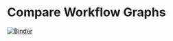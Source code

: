 # Compare Workflow Graphs
[![Binder](https://mybinder.org/badge_logo.svg)](https://mybinder.org/v2/gh/pyiron-dev/compare-workflow-graphs/HEAD)
